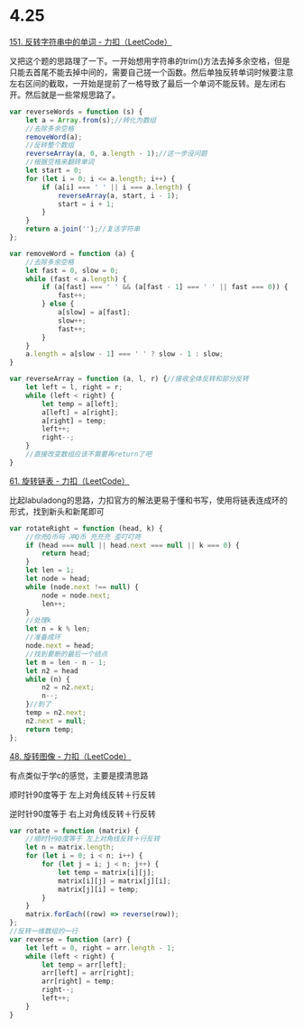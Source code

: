 # 4.25
[151. 反转字符串中的单词 - 力扣（LeetCode）](https://leetcode.cn/problems/reverse-words-in-a-string/description/)

又把这个题的思路理了一下。一开始想用字符串的trim()方法去掉多余空格，但是只能去首尾不能去掉中间的，需要自己搓一个函数。然后单独反转单词时候要注意左右区间的截取，一开始是提前了一格导致了最后一个单词不能反转。是左闭右开。然后就是一些常规思路了。

```javascript
var reverseWords = function (s) {
    let a = Array.from(s);//转化为数组
    //去除多余空格
    removeWord(a);
    //反转整个数组
    reverseArray(a, 0, a.length - 1);//这一步没问题
    //根据空格来翻转单词
    let start = 0;
    for (let i = 0; i <= a.length; i++) {
        if (a[i] === ' ' || i === a.length) {
            reverseArray(a, start, i - 1);
            start = i + 1;
        }
    }
    return a.join('');//复活字符串
};

var removeWord = function (a) {
    //去除多余空格
    let fast = 0, slow = 0;
    while (fast < a.length) {
        if (a[fast] === ' ' && (a[fast - 1] === ' ' || fast === 0)) {
            fast++;
        } else {
            a[slow] = a[fast];
            slow++;
            fast++;
        }
    }
    a.length = a[slow - 1] === ' ' ? slow - 1 : slow;
}

var reverseArray = function (a, l, r) {//接收全体反转和部分反转
    let left = l, right = r;
    while (left < right) {
        let temp = a[left];
        a[left] = a[right];
        a[right] = temp;
        left++;
        right--;
    }
    //直接改变数组应该不需要再return了吧
}
```

[61. 旋转链表 - 力扣（LeetCode）](https://leetcode.cn/problems/rotate-list/description/)

比起labuladong的思路，力扣官方的解法更易于懂和书写，使用将链表连成环的形式，找到新头和新尾即可

```javascript
var rotateRight = function (head, k) {
    //你充Q币吗 冲Q币 充充充 歪叮叮咚
    if (head === null || head.next === null || k === 0) {
        return head;
    }
    let len = 1;
    let node = head;
    while (node.next !== null) {
        node = node.next;
        len++;
    }
    //处理k
    let n = k % len;
    //准备成环
    node.next = head;
    //找到要断的最后一个结点
    let m = len - n - 1;
    let n2 = head
    while (n) {
        n2 = n2.next;
        n--;
    }//到了
    temp = n2.next;
    n2.next = null;
    return temp;
};
```

[48. 旋转图像 - 力扣（LeetCode）](https://leetcode.cn/problems/rotate-image/description/)

有点类似于学c的感觉，主要是摸清思路

顺时针90度等于 左上对角线反转＋行反转

逆时针90度等于 右上对角线反转＋行反转

```javascript
var rotate = function (matrix) {
    //顺时针90度等于 左上对角线反转＋行反转
    let n = matrix.length;
    for (let i = 0; i < n; i++) {
        for (let j = i; j < n; j++) {
            let temp = matrix[i][j];
            matrix[i][j] = matrix[j][i];
            matrix[j][i] = temp;
        }
    }
    matrix.forEach((row) => reverse(row));
};
//反转一维数组的一行
var reverse = function (arr) {
    let left = 0, right = arr.length - 1;
    while (left < right) {
        let temp = arr[left];
        arr[left] = arr[right];
        arr[right] = temp;
        right--;
        left++;
    }
}
```
